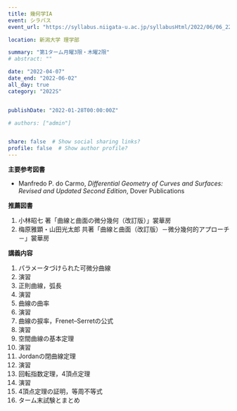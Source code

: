 ```yaml
---
title: 幾何学IA
event: シラバス
event_url: "https://syllabus.niigata-u.ac.jp/syllabusHtml/2022/06/06_221S1516_ja_JP.html"

location: 新潟大学 理学部

summary: "第1ターム月曜3限・木曜2限"
# abstract: ""

date: "2022-04-07"
date_end: "2022-06-02"
all_day: true
category: "2022S"


publishDate: "2022-01-28T00:00:00Z"

# authors: ["admin"]


share: false  # Show social sharing links?
profile: false  # Show author profile?
---
```

**主要参考図書**
- Manfredo P. do Carmo, *Differential Geometry of Curves and Surfaces: Revised and Updated Second Edition*, Dover Publications

**推薦図書**
1. 小林昭七 著「曲線と曲面の微分幾何（改訂版）」裳華房
2. 梅原雅顕・山田光太郎 共著「曲線と曲面（改訂版）－微分幾何的アプローチ－」裳華房

**講義内容**
1. パラメータづけられた可微分曲線
2. 演習
3. 正則曲線，弧長
4. 演習
5. 曲線の曲率
6. 演習
7. 曲線の捩率，Frenet–Serretの公式
8. 演習
9. 空間曲線の基本定理
10. 演習
11. Jordanの閉曲線定理
12. 演習
13. 回転指数定理，4頂点定理
14. 演習
15. 4頂点定理の証明，等周不等式
16. ターム末試験とまとめ
